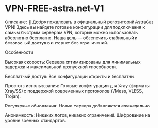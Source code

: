 # VPN-FREE-astra.net-V1
Описание: 🚀 Добро пожаловать в официальный  репозиторий AstraCat VPN! Здесь вы найдете готовые конфигурации для подключения к самым быстрым серверам VPN, которые можно использовать абсолютно бесплатно. Наша цель — обеспечить стабильный и безопасный доступ в интернет без ограничений.

Особенности

Высокая скорость: Сервера оптимизированы для минимальных задержек и максимальной пропускной способности.

Бесплатный доступ: Все конфигурации открыты и бесплатны.

Простота использования: Готовые конфигурации для Xray (форматы Xray/SS) с поддержкой современных протоколов (VMess, VLESS, Trojan).

Регулярные обновления: Новые сервера добавляются еженедельно.

Анонимность: Никаких логов, никаких ограничений. Шифрование на уровне военных стандартов.
